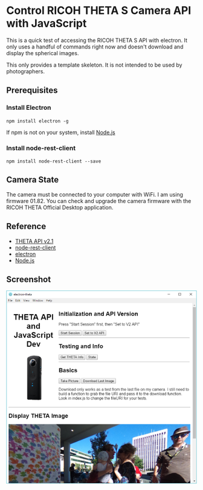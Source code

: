 # Control RICOH THETA S Camera API with JavaScript

This is a quick test of accessing the RICOH THETA S API
with electron. It only uses a handful of commands right now
and doesn't download and display the spherical images.

This only provides a template skeleton. It is not intended
to be used by photographers.

## Prerequisites

### Install Electron

    npm install electron -g

If npm is not on your system, install 
[Node.js](https://nodejs.org/en/)

### Install node-rest-client

    npm install node-rest-client --save

## Camera State
The camera must be connected to your computer with
WiFi. I am using firmware 01.82. You can check and 
upgrade the camera firmware with the RICOH THETA Official Desktop application.

## Reference
* [THETA API v2.1](https://developers.theta360.com/en/docs/v2.1/api_reference/)
* [node-rest-client](https://www.npmjs.com/package/node-rest-client)
* [electron](https://electron.atom.io/)
* [Node.js](https://nodejs.org/en/)

## Screenshot

![](doc/img/screenshot.png)

